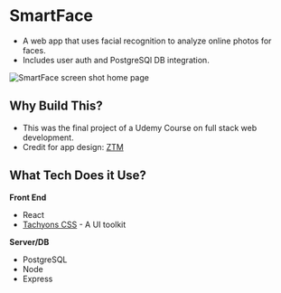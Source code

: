 # SmartFace
- A web app that uses facial recognition to analyze online photos for faces.
- Includes user auth and PostgreSQl DB integration.

![SmartFace screen shot home page](#)

## Why Build This?
- This was the final project of a Udemy Course on full stack web development.
- Credit for app design: [ZTM](https://academy.zerotomastery.io/p/complete-web-developer-zero-to-mastery)

## What Tech Does it Use?
**Front End**
- React
- [Tachyons CSS](https://tachyons.io/) - A UI toolkit

**Server/DB**
- PostgreSQL
- Node
- Express

